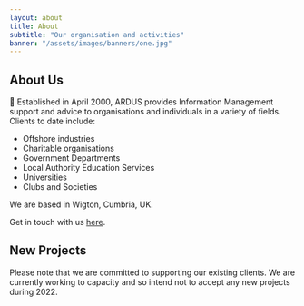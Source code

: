 ```yaml
---
layout: about
title: About
subtitle: "Our organisation and activities"
banner: "/assets/images/banners/one.jpg"
---
```


## About Us


:art:&nbsp;Established in April 2000, ARDUS provides Information Management support and advice to organisations and individuals in a variety of fields.    Clients to date include:
+ Offshore industries
+ Charitable organisations
+ Government Departments
+ Local Authority Education Services
+ Universities
+ Clubs and Societies

We are based in Wigton, Cumbria, UK.

Get in touch with us [here](/contact.html).

## New Projects

Please note that we are committed to supporting our existing clients.   We are currently working to capacity and so intend not to accept any new projects during 2022.

